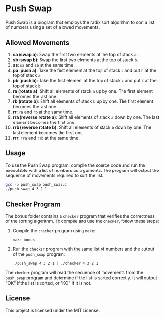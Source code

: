# Push Swap

Push Swap is a program that employs the radix sort algorithm to sort a list of numbers using a set of allowed movements.

## Allowed Movements

1. **sa (swap a)**: Swap the first two elements at the top of stack `a`.
2. **sb (swap b)**: Swap the first two elements at the top of stack `b`.
3. **ss**: `sa` and `sb` at the same time.
4. **pa (push a)**: Take the first element at the top of stack `b` and put it at the top of stack `a`.
5. **pb (push b)**: Take the first element at the top of stack `a` and put it at the top of stack `b`.
6. **ra (rotate a)**: Shift all elements of stack `a` up by one. The first element becomes the last one.
7. **rb (rotate b)**: Shift all elements of stack `b` up by one. The first element becomes the last one.
8. **rr**: `ra` and `rb` at the same time.
9. **rra (reverse rotate a)**: Shift all elements of stack `a` down by one. The last element becomes the first one.
10. **rrb (reverse rotate b)**: Shift all elements of stack `b` down by one. The last element becomes the first one.
11. **rrr**: `rra` and `rrb` at the same time.

## Usage

To use the Push Swap program, compile the source code and run the executable with a list of numbers as arguments. The program will output the sequence of movements required to sort the list.

```sh
gcc -o push_swap push_swap.c
./push_swap 4 3 2 1
```
## Checker Program

The bonus folder contains a `checker` program that verifies the correctness of the sorting algorithm. To compile and use the `checker`, follow these steps:

1. Compile the `checker` program using `make`:
    ```sh
    make bonus
    ```

2. Run the `checker` program with the same list of numbers and the output of the `push_swap` program:
    ```sh
    ./push_swap 4 3 2 1 | ./checker 4 3 2 1
    ```

The `checker` program will read the sequence of movements from the `push_swap` program and determine if the list is sorted correctly. It will output "OK" if the list is sorted, or "KO" if it is not.

## License
This project is licensed under the MIT License.